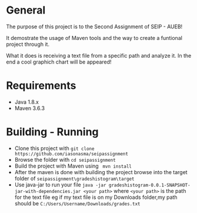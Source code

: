 # General

The purpose of this project is to the Second Assignment of SEIP - AUEB!

It demostrate the usage of Maven tools and the way to create a funtional project through it.

What it does is receiving a text file from a specific path and analyze it.
In the end a cool graphich chart will be appeared!


# Requirements 

* Java 1.8.x
* Maven 3.6.3

# Building - Running

* Clone this project with `git clone https://github.com/iasonasma/seipassignment`
* Browse the folder with `cd seipassignment`
* Build the project with Maven using ` mvn install`
* After the maven is done with building the project browse into the target folder of `seipassignment\gradeshistogram\target`
* Use java-jar to run your file `java -jar gradeshistogram-0.0.1-SNAPSHOT-jar-with-dependencies.jar <your path>` where `<your path>` is the path for the text file
eg if my text file is on my Downloads folder,my path should be `C:/Users/Username/Downloads/grades.txt`

